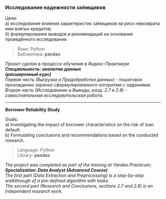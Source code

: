 ### **Исследование надежности заёмщиков**

Цели:\
а) исследование влияния характеристик заёмщиков на риск невозврата ими взятых кредитов;\
б) формулирование выводов и рекомендаций на основании проведённого исследования.

>Язык: Python\
Библиотека: **pandas**

*Проект сделан в процессе обучения в Яндекс-Практикум\
**Специальность: аналитик данных\
(расширенный курс)**\
Первая часть (Выгрузка и Предобработка данных) - пошаговое прохождение заранее сформулированного алгоритма с заданиями.\
Вторая часть  (Исследование и Выводы, разд. 2.7 и 2.8) - самостоятельная исследовательская работа.*
______________________________________

**Borrower Reliability Study**

Goals:\
a) Investigating the impact of borrower characteristics on the risk of loan default.\
b) Formulating conclusions and recommendations based on the conducted research.


>Language: Python\
Library: **pandas**

*The project was completed as part of the training at Yandex.Practicum;\
**Specialization: Data Analyst (Advanced Course)**\
The first part (Data Extraction and Preprocessing) is a step-by-step walkthrough of a pre-defined algorithm with tasks.\
The second part (Research and Conclusions, sections 2.7 and 2.8) is an independent research work.*

